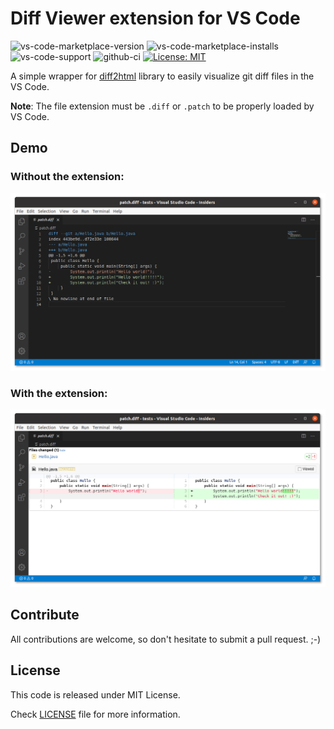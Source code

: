 # Diff Viewer extension for VS Code

![vs-code-marketplace-version](https://img.shields.io/visual-studio-marketplace/v/caponetto.vscode-diff-viewer.svg?color=purple&label=release)
![vs-code-marketplace-installs](https://img.shields.io/visual-studio-marketplace/i/caponetto.vscode-diff-viewer.svg?color=red)
![vs-code-support](https://img.shields.io/badge/Visual%20Studio%20Code-1.46.0+-blue.svg)
![github-ci](https://github.com/caponetto/vscode-diff-viewer/workflows/CI/badge.svg)
[![License: MIT](https://img.shields.io/badge/License-MIT-yellow.svg)](https://opensource.org/licenses/MIT)

A simple wrapper for [diff2html](https://github.com/rtfpessoa/diff2html) library to easily visualize git diff files in the VS Code.

**Note**: The file extension must be `.diff` or `.patch` to be properly loaded by VS Code.

## Demo

### Without the extension:

<p align="center">
  <img src="documentation/original.png" width="700">
</p>

### With the extension:

<p align="center">
  <img src="documentation/demo.png" width="700">
</p>

## Contribute

All contributions are welcome, so don't hesitate to submit a pull request. ;-)

## License

This code is released under MIT License.

Check [LICENSE](LICENSE) file for more information.
